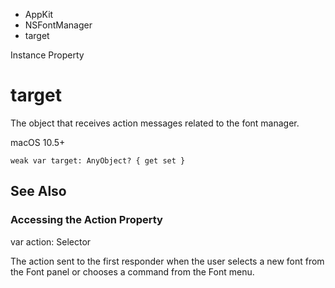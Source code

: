 

- AppKit
- NSFontManager
-  target 

Instance Property

# target

The object that receives action messages related to the font manager.

macOS 10.5+

``` source
weak var target: AnyObject? { get set }
```

## See Also

### Accessing the Action Property

var action: Selector

The action sent to the first responder when the user selects a new font from the Font panel or chooses a command from the Font menu.

